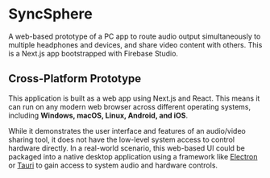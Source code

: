 # SyncSphere

A web-based prototype of a PC app to route audio output simultaneously to multiple headphones and devices, and share video content with others. This is a Next.js app bootstrapped with Firebase Studio.

## Cross-Platform Prototype

This application is built as a web app using Next.js and React. This means it can run on any modern web browser across different operating systems, including **Windows, macOS, Linux, Android, and iOS**.

While it demonstrates the user interface and features of an audio/video sharing tool, it does not have the low-level system access to control hardware directly. In a real-world scenario, this web-based UI could be packaged into a native desktop application using a framework like [Electron](https://www.electronjs.org/) or [Tauri](https://tauri.app/) to gain access to system audio and hardware controls.
